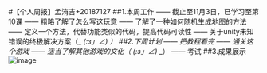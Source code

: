 #【个人周报】孟洧吉+20187127
##1.本周工作
—— 截止至11月3日，已学习至第10课
—— 粗略了解了怎么写这玩意
—— 了解了一种如何随机生成地图的方法
—— 定义一个方法，代替功能类似的代码，提高代码可读性
—— 关于unity未知错误的终极解决方案（_ _(:з」∠)_ _）
##2.下周计划
—— 把教程看完
—— 通关这个游戏
—— 适当了解其他游戏的文化（_ _(:з」∠)_ _）
—— 考试
##3.成果展示
![image](http://m.qpic.cn/psb?/481c66f0-9929-4ccf-9974-1eb321510fb3/BWKn5KGYW38tHo4ksJkyM3TITEjU2M.H8.e3bkVrbx4!/b/dFQBAAAAAAAA&bo=bgFeAQAAAAADBxI!&rf=viewer_4)

